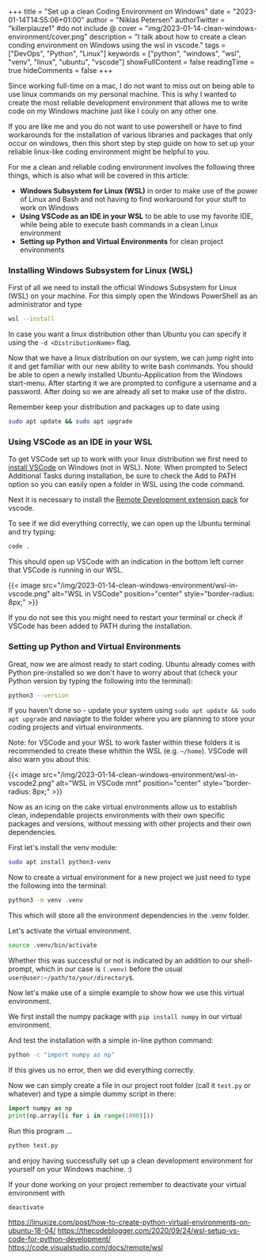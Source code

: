 +++
title = "Set up a clean Coding Environment on Windows"
date = "2023-01-14T14:55:06+01:00"
author = "Niklas Petersen"
authorTwitter = "killerplauze1" #do not include @
cover = "img/2023-01-14-clean-windows-environment/cover.png"
description = "I talk about how to create a clean conding environment on Windows using the wsl in vscode."
tags = ["DevOps", "Python", "Linux"]
keywords = ["python", "windows", "wsl", "venv", "linux", "ubuntu", "vscode"]
showFullContent = false
readingTime = true
hideComments = false
+++

Since working full-time on a mac, I do not want to miss out on being able to use linux commands on my personal machine.
This is why I wanted to create the most reliable development environment that allows me to write code on my Windows machine just like I couly on any other one.

If you are like me and you do not want to use powershell or have to find workarounds for the installation of various libraries and packages that only occur on windows, then this short step by step guide on how to set up your reliable linux-like coding environment might be helpful to you.

For me a clean and reliable coding environment involves the following three things, which is also what will be covered in this article:
- **Windows Subsystem for Linux (WSL)** in order to make use of the power of Linux and Bash and not having to find workaround for your stuff to work on Windows
- **Using VSCode as an IDE in your WSL** to be able to use my favorite IDE, while being able to execute bash commands in a clean Linux environment
- **Setting up Python and Virtual Environments** for clean project environments

### Installing Windows Subsystem for Linux (WSL)
First of all we need to install the official Windows Subsystem for Linux (WSL) on your machine.
For this simply open the Windows PowerShell as an administrator and type 
```bash
wsl --install
```
In case you want a linux distribution other than Ubuntu you can specify it using the `-d <DistributionName>` flag.

Now that we have a linux distribution on our system, we can jump right into it and get familiar with our new ability to write bash commands.
You should be able to open a newly installed Ubuntu-Application from the Windows start-menu. After starting it we are prompted to configure a username and a password.
After doing so we are already all set to make use of the distro. 

Remember keep your distribution and packages up to date using 
```bash
sudo apt update && sudo apt upgrade
```

### Using VSCode as an IDE in your WSL
To get VSCode set up to work with your linux distribution we first need to [install VSCode](https://code.visualstudio.com/) on Windows (not in WSL).
Note: When prompted to Select Additional Tasks during installation, be sure to check the Add to PATH option so you can easily open a folder in WSL using the code command.

Next it is necessary to install the [Remote Development extension pack](https://marketplace.visualstudio.com/items?itemName=ms-vscode-remote.vscode-remote-extensionpack) for vscode.

To see if we did everything correctly, we can open up the Ubuntu terminal and try typing:
```bash
code .
```
This should open up VSCode with an indication in the bottom left corner that VSCode is running in our WSL.

{{< image src="/img/2023-01-14-clean-windows-environment/wsl-in-vscode.png" alt="WSL in VSCode" position="center" style="border-radius: 8px;" >}}

If you do not see this you might need to restart your terminal or check if VSCode has been added to PATH during the installation.

### Setting up Python and Virtual Environments
Great, now we are almost ready to start coding. Ubuntu already comes with Python pre-installed so we don't have to worry about that (check your Python version by typing the following into the terminal):
```bash
python3 --version
``` 

If you haven't done so - update your system using `sudo apt update && sudo apt upgrade` and naviagte to the folder where you are planning to store your coding projects and virtual environments.

Note: for VSCode and your WSL to work faster within these folders it is recommended to create these whithin the WSL (e.g. `~/home`). VSCode will also warn you about this:

{{< image src="/img/2023-01-14-clean-windows-environment/wsl-in-vscode2.png" alt="WSL in VSCode mnt" position="center" style="border-radius: 8px;" >}}

Now as an icing on the cake virtual environments allow us to establish clean, independable projects environments with their own specific packages and versions, without messing with other projects and their own dependencies. 

First let's install the venv module:
```bash
sudo apt install python3-venv
```

Now to create a virtual environment for a new project we just need to type the following into the terminal:
```bash
python3 -m venv .venv
```
This which will store all the environment dependencies in the .venv folder.

Let's activate the virtual environment.
```bash
source .venv/bin/activate
```

Whether this was successful or not is indicated by an addition to our shell-prompt, which in our case is `(.venv)` before the usual ` user@user:~/path/to/your/directory$`.

Now let's make use of a simple example to show how we use this virtual environment.

We first install the numpy package with `pip install numpy` in our virtual environment.

And test the installation with a simple in-line python command:
```bash
python -c "import numpy as np"
```

If this gives us no error, then we did everything correctly.

Now we can simply create a file in our project root folder (call it `test.py` or whatever) and type a simple dummy script in there:

```python
import numpy as np
print(np.array([i for i in range(1000)]))
```

Run this program ...
```bash
python test.py
```
and enjoy having successfully set up a clean development environment for yourself on your Windows machine. :)

If your done working on your project remember to deactivate your virtual environment with
```bash
deactivate
```

https://linuxize.com/post/how-to-create-python-virtual-environments-on-ubuntu-18-04/
https://thecodeblogger.com/2020/09/24/wsl-setup-vs-code-for-python-development/
https://code.visualstudio.com/docs/remote/wsl
